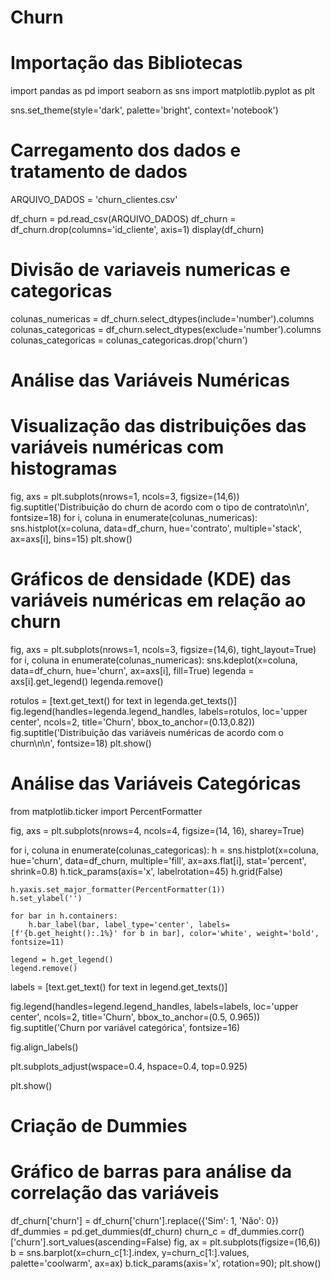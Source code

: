 # Churn

# Importação das Bibliotecas

import pandas as pd
import seaborn as sns
import matplotlib.pyplot as plt

sns.set_theme(style='dark', palette='bright', context='notebook')

# Carregamento dos dados e tratamento de dados
ARQUIVO_DADOS = 'churn_clientes.csv'

df_churn = pd.read_csv(ARQUIVO_DADOS)
df_churn = df_churn.drop(columns='id_cliente', axis=1)
display(df_churn)

# Divisão de variaveis numericas e categoricas
colunas_numericas = df_churn.select_dtypes(include='number').columns
colunas_categoricas = df_churn.select_dtypes(exclude='number').columns
colunas_categoricas = colunas_categoricas.drop('churn')

# Análise das Variáveis Numéricas

# Visualização das distribuições das variáveis numéricas com histogramas
fig, axs = plt.subplots(nrows=1, ncols=3, figsize=(14,6))
fig.suptitle('Distribuição do churn de acordo com o tipo de contrato\n\n', fontsize=18)
for i, coluna in enumerate(colunas_numericas):
    sns.histplot(x=coluna, data=df_churn, hue='contrato', multiple='stack', ax=axs[i], bins=15)
plt.show()


# Gráficos de densidade (KDE) das variáveis numéricas em relação ao churn
fig, axs = plt.subplots(nrows=1, ncols=3, figsize=(14,6), tight_layout=True)
for i, coluna in enumerate(colunas_numericas):
    sns.kdeplot(x=coluna, data=df_churn, hue='churn', ax=axs[i], fill=True)
    legenda = axs[i].get_legend()
    legenda.remove()

rotulos = [text.get_text() for text in legenda.get_texts()]
fig.legend(handles=legenda.legend_handles, labels=rotulos, loc='upper center', ncols=2, title='Churn', bbox_to_anchor=(0.13,0.82))
fig.suptitle('Distribuição das variáveis numéricas de acordo com o churn\n\n', fontsize=18)
plt.show()

# Análise das Variáveis Categóricas

from matplotlib.ticker import PercentFormatter

fig, axs = plt.subplots(nrows=4, ncols=4, figsize=(14, 16), sharey=True)

for i, coluna in enumerate(colunas_categoricas):
    h = sns.histplot(x=coluna, hue='churn', data=df_churn, multiple='fill', ax=axs.flat[i], stat='percent',
                     shrink=0.8)
    h.tick_params(axis='x', labelrotation=45)
    h.grid(False)

    h.yaxis.set_major_formatter(PercentFormatter(1))
    h.set_ylabel('')

    for bar in h.containers:
        h.bar_label(bar, label_type='center', labels=[f'{b.get_height():.1%}' for b in bar], color='white', weight='bold', fontsize=11)

    legend = h.get_legend()
    legend.remove()

labels = [text.get_text() for text in legend.get_texts()]

fig.legend(handles=legend.legend_handles, labels=labels, loc='upper center', ncols=2, title='Churn', bbox_to_anchor=(0.5, 0.965))
fig.suptitle('Churn por variável categórica', fontsize=16)

fig.align_labels()

plt.subplots_adjust(wspace=0.4, hspace=0.4, top=0.925)

plt.show()

# Criação de Dummies 

# Gráfico de barras para análise da correlação das variáveis
df_churn['churn'] = df_churn['churn'].replace({'Sim': 1, 'Não': 0})
df_dummies = pd.get_dummies(df_churn)
churn_c = df_dummies.corr()['churn'].sort_values(ascending=False)
fig, ax = plt.subplots(figsize=(16,6))
b = sns.barplot(x=churn_c[1:].index, y=churn_c[1:].values, palette='coolwarm', ax=ax)
b.tick_params(axis='x', rotation=90);
plt.show()
